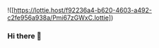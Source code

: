 !([https://lottie.host/f92236a4-b620-4603-a492-c2fe956a938a/Pmi67zGWxC.lottie])

### Hi there 👋

<!--
**sencaichi/sencaichi** is a ✨ _special_ ✨ repository because its `README.md` (this file) appears on your GitHub profile.

Here are some ideas to get you started:

- 🔭 I’m currently working on ...
- 🌱 I’m currently learning ...
- 👯 I’m looking to collaborate on ...
- 🤔 I’m looking for help with ...
- 💬 Ask me about ...
- 📫 How to reach me: ...
- 😄 Pronouns: ...
- ⚡ Fun fact: ...
-->
